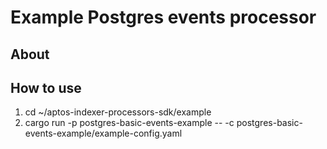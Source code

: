 # Example Postgres events processor 

## About 

## How to use
1. cd ~/aptos-indexer-processors-sdk/example
2. cargo run -p postgres-basic-events-example -- -c postgres-basic-events-example/example-config.yaml
